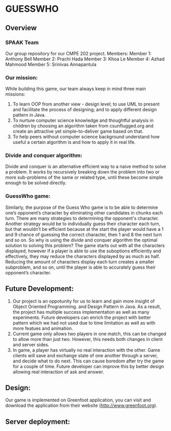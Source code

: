 # GUESSWHO

## Overview

### SPAAK Team
 Our group repository for our CMPE 202 project.
 Members:
 Member 1: Anthony Bell
 Member 2: Prachi Hada
 Member 3: Khoa Le
 Member 4: Azhad Mahmood
 Member 5: Srinivas Annapantula

### Our mission:
 While building this game, our team always keep in mind three main missions:
 1. To learn OOP from another view - design level; to use UML to present and facilitate the process of designing;
and to apply different design pattern in Java.
 2. To nurture computer science knowledge and thoughtful analysis in children by choosing an algorithm
taken from csunflugged.org and create an attractive yet simple-to-deliver game based on that.
 3. To help peers without computer science background understand how useful a certain algorithm is
and how to apply it in real life.

### Divide and conquer algorithm:
Divide and conquer is an alternative efficient way to a naive method to solve a problem.
It works by recursively breaking down the problem into two or more sub-problems of the same or related type,
until these become simple enough to be solved directly. 

### GuessWho game:
Similarly, the purpose of the Guess Who game is to be able to determine one’s opponent’s character
by eliminating other candidates in chunks each turn. There are many strategies to determining the opponent's character.
Another strategy would be to individually guess their character each turn, but that wouldn’t be efficient
because at the start the player would have a 1 and 9 chance of guessing the correct character,
then 1 and 8 the next turn and so on. So why is using the divide and conquer algorithm the optimal solution
to solving this problem? The game starts out with all the characters displayed,
however if a player is able to use the suboptions efficiently and effectively,
they may reduce the characters displayed by as much as half.
Reducing the amount of characters display each turn creates a smaller subproblem, and so on,
until the player is able to accurately guess their opponent’s character.

## Future Development:
1. Our project is an oppotunity for us to learn and gain more insight of Object Oriented Programming.
and Design Pattern in Java. As a result, the project has multiple success implementation as well as many experiments.
Future developers can enrich the project with better pattern which we had not used due to time limitation as well as
with more featues and animation.
2. Current game only allows two players in one match, this can be changed to allow more than just two.
However, this needs both changes in client and server sides.
3. In game, a player has virtually no real interaction with the other.
Game clients will save and exchange state of one another through a server, and decide what to do next.
This can cause boredom after try the game for a couple of time.
Future developer can improve this by better design allowing real interaction of ask and answer.

## Design:
 Our game is implemented on Greenfoot application, you can visit and download the application from their website (http://www.greenfoot.org).
   

## Server deployment:







